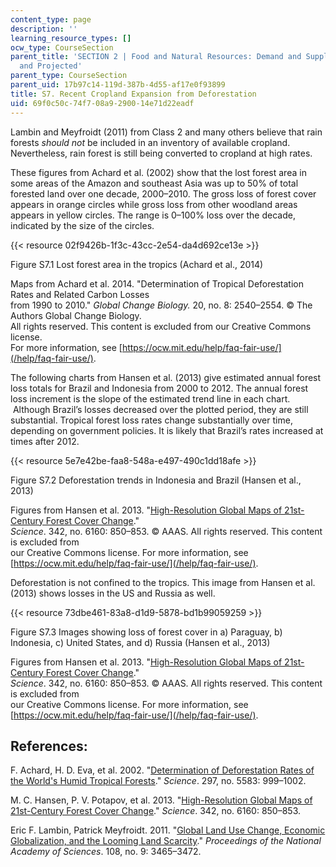 ```yaml
---
content_type: page
description: ''
learning_resource_types: []
ocw_type: CourseSection
parent_title: 'SECTION 2 | Food and Natural Resources: Demand and Supply, Current
  and Projected'
parent_type: CourseSection
parent_uid: 17b97c14-119d-387b-4d55-af17e0f93899
title: S7. Recent Cropland Expansion from Deforestation
uid: 69f0c50c-74f7-08a9-2900-14e71d22eadf
---
```


Lambin and Meyfroidt (2011) from Class 2 and many others believe that rain forests _should not_ be included in an inventory of available cropland. Nevertheless, rain forest is still being converted to cropland at high rates.  

These figures from Achard et al. (2002) show that the lost forest area in some areas of the Amazon and southeast Asia was up to 50% of total forested land over one decade, 2000–2010. The gross loss of forest cover appears in orange circles while gross loss from other woodland areas appears in yellow circles. The range is 0–100% loss over the decade, indicated by the size of the circles.

{{< resource 02f9426b-1f3c-43cc-2e54-da4d692ce13e >}}

Figure S7.1 Lost forest area in the tropics (Achard et al., 2014)

Maps from Achard et al. 2014. "Determination of Tropical Deforestation Rates and Related Carbon Losses  
from 1990 to 2010." _Global Change Biology._ 20, no. 8: 2540–2554. © The Authors Global Change Biology.  
All rights reserved. This content is excluded from our Creative Commons license.  
For more information, see [https://ocw.mit.edu/help/faq-fair-use/](/help/faq-fair-use/).

The following charts from Hansen et al. (2013) give estimated annual forest loss totals for Brazil and Indonesia from 2000 to 2012. The annual forest loss increment is the slope of the estimated trend line in each chart.  Although Brazil’s losses decreased over the plotted period, they are still substantial. Tropical forest loss rates change substantially over time, depending on government policies. It is likely that Brazil’s rates increased at times after 2012.

{{< resource 5e7e42be-faa8-548a-e497-490c1dd18afe >}}

Figure S7.2 Deforestation trends in Indonesia and Brazil (Hansen et al., 2013)

Figures from Hansen et al. 2013. "[High-Resolution Global Maps of 21st-Century Forest Cover Change](https://science.sciencemag.org/content/342/6160/850?ijkey=3a2c3fcb31aca0185473a3debfd3961c8fc22f0e&keytype2=tf_ipsecsha)."  
_Science_. 342, no. 6160: 850–853. © AAAS. All rights reserved. This content is excluded from  
our Creative Commons license. For more information, see [https://ocw.mit.edu/help/faq-fair-use/](/help/faq-fair-use/).

Deforestation is not confined to the tropics. This image from Hansen et al. (2013) shows losses in the US and Russia as well.

{{< resource 73dbe461-83a8-d1d9-5878-bd1b99059259 >}}

Figure S7.3 Images showing loss of forest cover in a) Paraguay, b) Indonesia, c) United States, and d) Russia (Hansen et al., 2013)

Figures from Hansen et al. 2013. "[High-Resolution Global Maps of 21st-Century Forest Cover Change](https://science.sciencemag.org/content/342/6160/850?ijkey=3a2c3fcb31aca0185473a3debfd3961c8fc22f0e&keytype2=tf_ipsecsha)."  
_Science_. 342, no. 6160: 850–853. © AAAS. All rights reserved. This content is excluded from  
our Creative Commons license. For more information, see [https://ocw.mit.edu/help/faq-fair-use/](/help/faq-fair-use/).

References:
-----------

F. Achard, H. D. Eva, et al. 2002. "[Determination of Deforestation Rates of the World's Humid Tropical Forests](https://pubmed.ncbi.nlm.nih.gov/12169731/)." _Science_. 297, no. 5583: 999–1002.

M. C. Hansen, P. V. Potapov, et al. 2013. "[High-Resolution Global Maps of 21st-Century Forest Cover Change](https://science.sciencemag.org/content/342/6160/850?ijkey=3a2c3fcb31aca0185473a3debfd3961c8fc22f0e&keytype2=tf_ipsecsha)." _Science_. 342, no. 6160: 850–853.

Eric F. Lambin, Patrick Meyfroidt. 2011. "[Global Land Use Change, Economic Globalization, and the Looming Land Scarcity](https://www.pnas.org/content/108/9/3465)." _Proceedings of the National Academy of Sciences_. 108, no. 9: 3465–3472.
